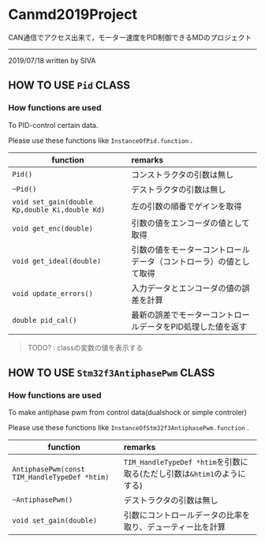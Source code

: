 # Canmd2019Project
CAN通信でアクセス出来て，モーター速度をPID制御できるMDのプロジェクト

---

2019/07/18 written by SIVA
## HOW TO USE `Pid` CLASS
### How functions are used
To PID-control certain data.

Please use these functions like 
`InstanceOfPid.function` .

 function | remarks
--|:--
`Pid()` | コンストラクタの引数は無し
`~Pid()` | デストラクタの引数は無し
`void set_gain(double Kp,double Ki,double Kd)` | 左の引数の順番でゲインを取得
`void get_enc(double)` | 引数の値をエンコーダの値として取得
`void get_ideal(double)` | 引数の値をモーターコントロールデータ（コントローラ）の値として取得
`void update_errors()` | 入力データとエンコーダの値の誤差を計算
`double pid_cal()` | 最新の誤差でモーターコントロールデータをPID処理した値を返す

> TODO? : classの変数の値を表示する

## HOW TO USE `Stm32f3AntiphasePwm` CLASS
### How functions are used
To make antiphase pwm from control data(dualshock or simple controler)

Please use these functions like 
`InstanceOfStm32f3AntiphasePwm.function` .

 function | remarks
--|:--
`AntiphasePwm(const TIM_HandleTypeDef *htim)` | `TIM_HandleTypeDef *htim`を引数に取る(ただし引数は`&htim1`のようにする)
`~AntiphasePwm()` | デストラクタの引数は無し
`void set_gain(double)` | 引数にコントロールデータの比率を取り、デューティー比を計算
